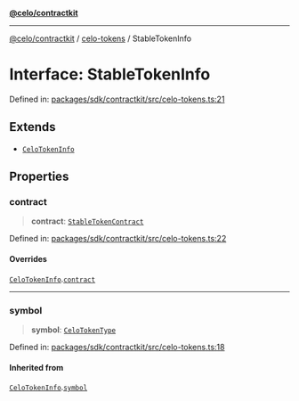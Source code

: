 [**@celo/contractkit**](../../README.md)

***

[@celo/contractkit](../../modules.md) / [celo-tokens](../README.md) / StableTokenInfo

# Interface: StableTokenInfo

Defined in: [packages/sdk/contractkit/src/celo-tokens.ts:21](https://github.com/celo-org/developer-tooling/blob/master/packages/sdk/contractkit/src/celo-tokens.ts#L21)

## Extends

- [`CeloTokenInfo`](CeloTokenInfo.md)

## Properties

### contract

> **contract**: [`StableTokenContract`](../../base/type-aliases/StableTokenContract.md)

Defined in: [packages/sdk/contractkit/src/celo-tokens.ts:22](https://github.com/celo-org/developer-tooling/blob/master/packages/sdk/contractkit/src/celo-tokens.ts#L22)

#### Overrides

[`CeloTokenInfo`](CeloTokenInfo.md).[`contract`](CeloTokenInfo.md#contract)

***

### symbol

> **symbol**: [`CeloTokenType`](../type-aliases/CeloTokenType.md)

Defined in: [packages/sdk/contractkit/src/celo-tokens.ts:18](https://github.com/celo-org/developer-tooling/blob/master/packages/sdk/contractkit/src/celo-tokens.ts#L18)

#### Inherited from

[`CeloTokenInfo`](CeloTokenInfo.md).[`symbol`](CeloTokenInfo.md#symbol)
